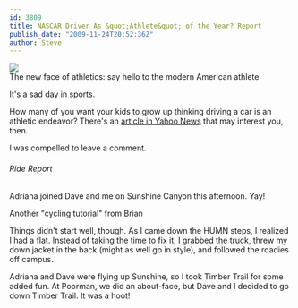```yaml
---
id: 3809
title: NASCAR Driver As &quot;Athlete&quot; of the Year? Report
publish_date: "2009-11-24T20:52:36Z"
author: Steve
---
```

[![](http://www.flagstafffrenzy.org/wp-content/uploads/2009/11/grandma-driving.jpg)](http://sports.yahoo.com/nascar/blog/from_the_marbles/post/Forget-Kobe-Tiger-Brady-Jimmie-Johnson-is-tod?urn=nascar,204180)  
The new face of athletics: say hello to the modern American athlete

It's a sad day in sports.

How many of you want your kids to grow up thinking driving a car is an athletic endeavor? There's an [article in Yahoo News](http://sports.yahoo.com/nascar/blog/from_the_marbles/post/Forget-Kobe-Tiger-Brady-Jimmie-Johnson-is-tod?urn=nascar,204180) that may interest you, then.

I was compelled to leave a comment.

###### Ride Report

Adriana joined Dave and me on Sunshine Canyon this afternoon. Yay!

  
Another "cycling tutorial" from Brian

Things didn't start well, though. As I came down the HUMN steps, I realized I had a flat. Instead of taking the time to fix it, I grabbed the truck, threw my down jacket in the back (might as well go in style), and followed the roadies off campus.

Adriana and Dave were flying up Sunshine, so I took Timber Trail for some added fun. At Poorman, we did an about-face, but Dave and I decided to go down Timber Trail. It was a hoot!
